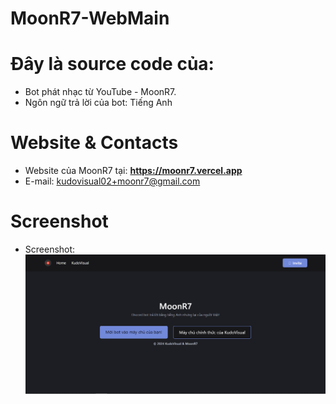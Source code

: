 # MoonR7-WebMain
# Đây là source code của:
* Bot phát nhạc từ YouTube - MoonR7.
* Ngôn ngữ trả lời của bot: Tiếng Anh
# Website & Contacts
* Website của MoonR7 tại: **https://moonr7.vercel.app**
* E-mail: kudovisual02+moonr7@gmail.com
# Screenshot
* Screenshot:
![screenshot](./images/screenshot.png)
